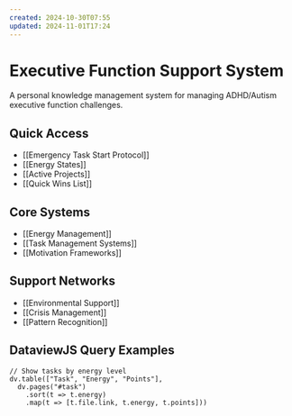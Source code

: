 ```yaml
---
created: 2024-10-30T07:55
updated: 2024-11-01T17:24
---
```

# Executive Function Support System
A personal knowledge management system for managing ADHD/Autism executive function challenges.

## Quick Access
- [[Emergency Task Start Protocol]]
- [[Energy States]]
- [[Active Projects]]
- [[Quick Wins List]]

## Core Systems
- [[Energy Management]]
- [[Task Management Systems]]
- [[Motivation Frameworks]]

## Support Networks
- [[Environmental Support]]
- [[Crisis Management]]
- [[Pattern Recognition]]

## DataviewJS Query Examples
```dataviewjs
// Show tasks by energy level
dv.table(["Task", "Energy", "Points"], 
  dv.pages("#task")
    .sort(t => t.energy)
    .map(t => [t.file.link, t.energy, t.points]))